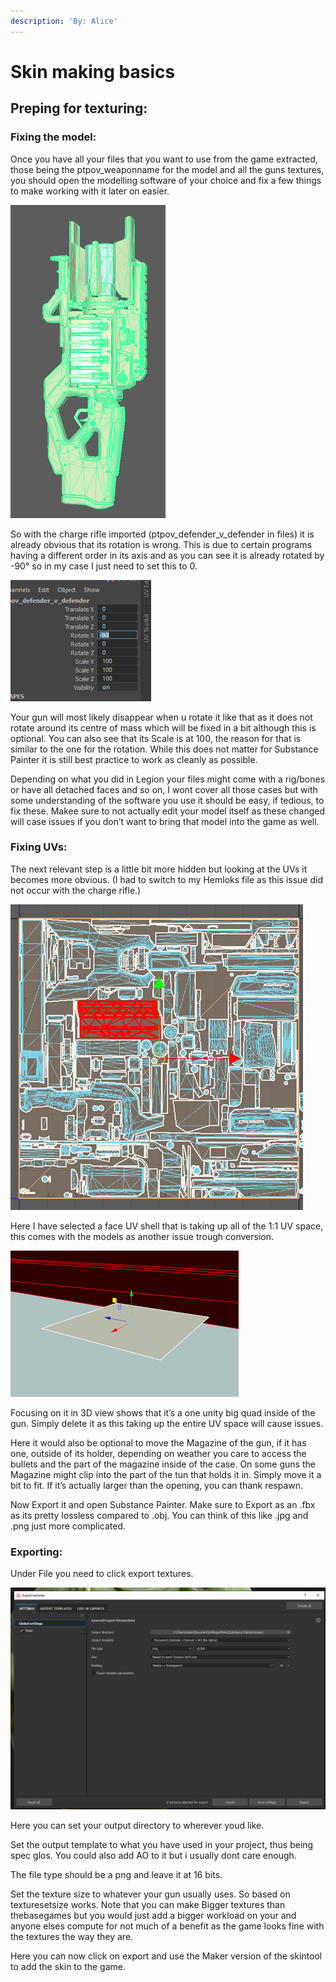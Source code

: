```yaml
---
description: 'By: Alice'
---
```


# Skin making basics

## Preping for texturing:

### Fixing the model:

Once you have all your files that you want to use from the game extracted, those being the ptpov\_weaponname for the model and all the guns textures, you should open the modelling software of your choice and fix a few things to make working with it later on easier.

![](<../../.gitbook/assets/grafik (2) (1) (1) (1).png>)

So with the charge rifle imported (ptpov\_defender\_v\_defender in files) it is already obvious that its rotation is wrong. This is due to certain programs having a different order in its axis and as you can see it is already rotated by -90° so in my case I just need to set this to 0.

![](<../../.gitbook/assets/grafik (20) (1) (1) (1).png>)

Your gun will most likely disappear when u rotate it like that as it does not rotate around its centre of mass which will be fixed in a bit although this is optional. You can also see that its Scale is at 100, the reason for that is similar to the one for the rotation. While this does not matter for Substance Painter it is still best practice to work as cleanly as possible.

Depending on what you did in Legion your files might come with a rig/bones or have all detached faces and so on, I wont cover all those cases but with some understanding of the software you use it should be easy, if tedious, to fix these. Makee sure to not actually edit your model itself as these changed will case issues if you don’t want to bring that model into the game as well.

### Fixing UVs:

The next relevant step is a little bit more hidden but looking at the UVs it becomes more obvious. (I had to switch to my Hemloks file as this issue did not occur with the charge rifle.)

![](<../../.gitbook/assets/grafik (13) (1) (1).png>)

Here I have selected a face UV shell that is taking up all of the 1:1 UV space, this comes with the models as another issue trough conversion.

![](<../../.gitbook/assets/grafik (6) (1) (1) (1).png>)

Focusing on it in 3D view shows that it’s a one unity big quad inside of the gun. Simply delete it as this taking up the entire UV space will cause issues.

Here it would also be optional to move the Magazine of the gun, if it has one, outside of its holder, depending on weather you care to access the bullets and the part of the magazine inside of the case. On some guns the Magazine might clip into the part of the tun that holds it in. Simply move it a bit to fit. If it’s actually larger than the opening, you can thank respawn.

Now Export it and open Substance Painter. Make sure to Export as an .fbx as its pretty lossless compared to .obj. You can think of this like .jpg and .png just more complicated.

### Exporting:

Under File you need to click export textures.

![](<../../.gitbook/assets/grafik (3) (1) (1).png>)

Here you can set your output directory to wherever youd like.&#x20;

Set the output template to what you have used in your project, thus being spec glos. You could also add AO to it but i usually dont care enough.

The file type should be a png and leave it at 16 bits.&#x20;

Set the texture size to whatever your gun usually uses. So based on texturesetsize works. Note that you can make Bigger textures than thebasegames but you would just add a bigger workload on your and anyone elses compute for not much of a benefit as the game looks fine with the textures the way they are.&#x20;

Here you can now click on export and use the Maker version of the skintool to add the skin to the game.
